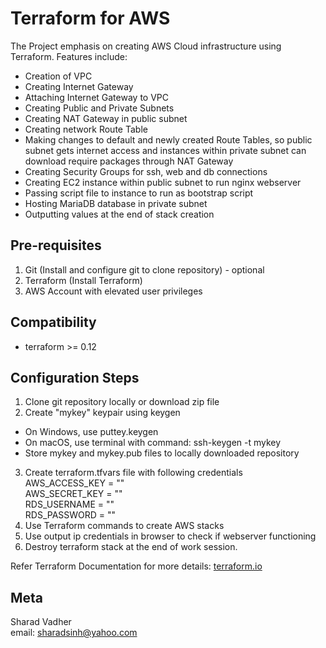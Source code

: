 # Terraform for AWS

The Project emphasis on creating AWS Cloud infrastructure using Terraform. Features include:

- Creation of VPC
- Creating Internet Gateway
- Attaching Internet Gateway to VPC
- Creating Public and Private Subnets
- Creating NAT Gateway in public subnet
- Creating network Route Table
- Making changes to default and newly created Route Tables, so public subnet gets internet access and instances within private subnet can download require packages through NAT Gateway
- Creating Security Groups for ssh, web and db connections
- Creating EC2 instance within public subnet to run nginx webserver
- Passing script file to instance to run as bootstrap script
- Hosting MariaDB database in private subnet
- Outputting values at the end of stack creation

## Pre-requisites
1. Git (Install and configure git to clone repository) - optional
2. Terraform (Install Terraform)
3. AWS Account with elevated user privileges

## Compatibility
* terraform >= 0.12

## Configuration Steps

1. Clone git repository locally or download zip file
2. Create "mykey" keypair using keygen
 - On Windows, use puttey.keygen
 - On macOS, use terminal with command: ssh-keygen -t mykey
 - Store mykey and mykey.pub files to locally downloaded repository
3. Create terraform.tfvars file with following credentials  
 AWS_ACCESS_KEY = ""  
 AWS_SECRET_KEY = ""  
 RDS_USERNAME   = ""  
 RDS_PASSWORD   = ""  
4. Use Terraform commands to create AWS stacks
5. Use output ip credentials in browser to check if webserver functioning
6. Destroy terraform stack at the end of work session.

Refer Terraform Documentation for more details: [terraform.io](https://terraform.io)

## Meta
Sharad Vadher   
email: sharadsinh@yahoo.com
